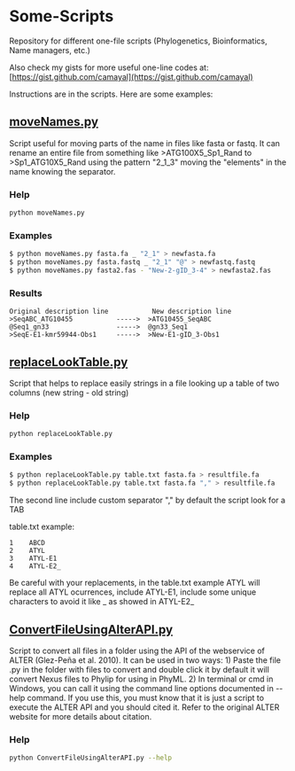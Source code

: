 # Some-Scripts
Repository for different one-file scripts (Phylogenetics, Bioinformatics, Name managers, etc.)

Also check my gists for more useful one-line codes at: [https://gist.github.com/camayal](https://gist.github.com/camayal)

Instructions are in the scripts. Here are some examples:

## [moveNames.py](https://raw.githubusercontent.com/camayal/Some-Scripts/master/moveNames.py)
Script useful for moving parts of the name in files like fasta or fastq. It can rename an entire file from something like >ATG100X5_Sp1_Rand to >Sp1_ATG10X5_Rand using the pattern "2_1_3" moving the "elements" in the name knowing the separator.

### Help
```bash
python moveNames.py
```

### Examples
```bash
$ python moveNames.py fasta.fa _ "2_1" > newfasta.fa
$ python moveNames.py fasta.fastq _ "2_1" "@" > newfastq.fastq
$ python moveNames.py fasta2.fas - "New-2-gID_3-4" > newfasta2.fas
```
### Results
```
Original description line           New description line
>SeqABC_ATG10455           ----->  >ATG10455_SeqABC
@Seq1_gn33                 ----->  @gn33_Seq1
>SeqE-E1-kmr59944-Obs1     ----->  >New-E1-gID_3-Obs1
```



## [replaceLookTable.py](https://raw.githubusercontent.com/camayal/Some-Scripts/master/replaceLookTable.py)
Script that helps to replace easily strings in a file looking up a table of two columns (new string - old string)

### Help
```bash
python replaceLookTable.py
```

### Examples
```bash
$ python replaceLookTable.py table.txt fasta.fa > resultfile.fa
$ python replaceLookTable.py table.txt fasta.fa "," > resultfile.fa
```
The second line include custom separator "," by default the script look for a TAB

table.txt example:
```
1    ABCD
2    ATYL
3    ATYL-E1
4    ATYL-E2_
```
Be careful with your replacements, in the table.txt example ATYL will replace all ATYL ocurrences, include ATYL-E1, include some unique characters to avoid it like _ as showed in ATYL-E2_


## [ConvertFileUsingAlterAPI.py](https://raw.githubusercontent.com/camayal/Some-Scripts/master/ConvertFileUsingAlterAPI.py)
Script to convert all files in a folder using the API of the webservice of ALTER (Glez-Peña et al. 2010). It can be used in two ways: 1) Paste the file .py in the folder with files to convert and double click it by default it will convert Nexus files to Phylip for using in PhyML. 2) In terminal or cmd in Windows, you can call it using the command line options documented in --help command. If you use this, you must know that it is just a script to execute the ALTER API and you should cited it. Refer to the original ALTER website for more details about citation.

### Help
```bash
python ConvertFileUsingAlterAPI.py --help
```
